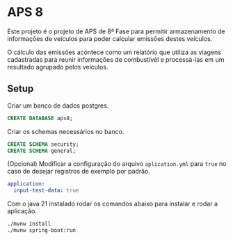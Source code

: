 # APS 8

Este projeto é o projeto de APS de 8ª Fase para permitir armazenamento de informações de veículos para poder calcular emissões destes veículos.

O cálculo das emissões acontece como um relatório que utiliza as viagens cadastradas para reunir informações de combustívél e processá-las em um resultado agrupado pelos veículos.

## Setup

Criar um banco de dados postgres.

```sql
CREATE DATABASE aps8;
```

Criar os schemas necessários no banco.

```sql
CREATE SCHEMA security;
CREATE SCHEMA general;
```

(Opcional)
Modificar a configuração do arquivo `aplication.yml` para `true` no caso de desejar registros de exemplo por padrão.

```yml
application:
  input-test-data: true
```

Com o java 21 instalado rodar os comandos abaixo para instalar e rodar a aplicação.

```bash
./mvnw install
./mvnw spring-boot:run
```